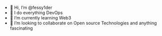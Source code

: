 - 👋 Hi, I’m @fessy1der
- 👀 I do everything DevOps
- 🌱 I’m currently learning Web3
- 💞️ I’m looking to collaborate on Open source Technologies and anything fascinating

<!---
fessy1der/fessy1der is a ✨ special ✨ repository because its `README.md` (this file) appears on your GitHub profile.
You can click the Preview link to take a look at your changes.
--->
